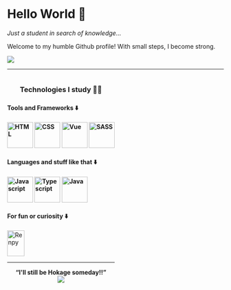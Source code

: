 <h1>Hello World 👋</h1>

<i>Just a student in search of knowledge...</i>

Welcome to my humble Github profile! With small steps, I become strong.

<a href="https://github.com/zsGuil">
  <img src="https://github-readme-stats.vercel.app/api?username=zsGuil&show_icons=true&theme=dark" /><br>
</a>

<hr>

<div style="display: inline-block">
  <h3 align="center">Technologies I study 👨‍💻<h3>
    
  <h4>Tools and Frameworks ⬇️<h4>
    <img alt="HTML" width="60" height="60" src="https://cdn.jsdelivr.net/gh/devicons/devicon/icons/html5/html5-original.svg" />
    <img alt="CSS" width="60" height="60" src="https://cdn.jsdelivr.net/gh/devicons/devicon/icons/css3/css3-original.svg" />
    <img alt="Vue" width="60" height="60" src="https://cdn.jsdelivr.net/gh/devicons/devicon/icons/vuejs/vuejs-original.svg" />
    <img alt="SASS" width="60" heigth="60" src="https://cdn.jsdelivr.net/gh/devicons/devicon/icons/sass/sass-original.svg" />
      
  <h4>Languages and stuff like that ⬇️<h4>
    <img alt="Javascript" width="60" height="60" src="https://cdn.jsdelivr.net/gh/devicons/devicon/icons/javascript/javascript-original.svg" />
    <img alt="Typescript" width="60" height="60" src="https://cdn.jsdelivr.net/gh/devicons/devicon/icons/typescript/typescript-original.svg" />
    <img alt="Java" width="60" height="60" src="https://cdn.jsdelivr.net/gh/devicons/devicon/icons/java/java-original.svg" />
    
  <h4>For fun or curiosity ⬇️</h4>
    <img alt="Renpy" width="40" height="60" src="https://camo.githubusercontent.com/dfd1362396831ba8c0d8b550ac39c4544a45778c36b2a16346749ab56610911c/68747470733a2f2f75706c6f61642e77696b696d656469612e6f72672f77696b6970656469612f636f6d6d6f6e732f372f37652f52656e25453225383025393950795f4c6f676f5f362d31332d365f3230307833303770782e706e67">
   
  <hr>
  <div align="center">
    <strong>
      <q>I'll still be Hokage someday!!</q>
    </strong>
    <br>
    <img src="https://pa1.narvii.com/6238/027741729cafeb2ba8b1acdb1a602111983ba6f8_hq.gif">
  </div>
